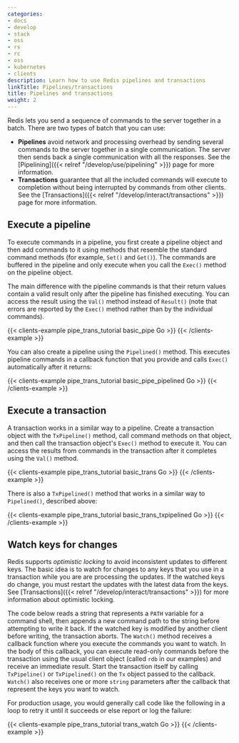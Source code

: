 ```yaml
---
categories:
- docs
- develop
- stack
- oss
- rs
- rc
- oss
- kubernetes
- clients
description: Learn how to use Redis pipelines and transactions
linkTitle: Pipelines/transactions
title: Pipelines and transactions
weight: 2
---
```


Redis lets you send a sequence of commands to the server together in a batch.
There are two types of batch that you can use:

-   **Pipelines** avoid network and processing overhead by sending several commands
    to the server together in a single communication. The server then sends back
    a single communication with all the responses. See the
    [Pipelining]({{< relref "/develop/use/pipelining" >}}) page for more
    information.
-   **Transactions** guarantee that all the included commands will execute
    to completion without being interrupted by commands from other clients.
    See the [Transactions]({{< relref "/develop/interact/transactions" >}})
    page for more information.

## Execute a pipeline

To execute commands in a pipeline, you first create a pipeline object
and then add commands to it using methods that resemble the standard
command methods (for example, `Set()` and `Get()`). The commands are
buffered in the pipeline and only execute when you call the `Exec()`
method on the pipeline object.

The main difference with the pipeline commands is that their return
values contain a valid result only after the pipeline has finished executing.
You can access the result using the `Val()` method instead of
`Result()` (note that errors are reported by the `Exec()` method rather
than by the individual commands).

{{< clients-example pipe_trans_tutorial basic_pipe Go >}}
{{< /clients-example >}}

You can also create a pipeline using the `Pipelined()` method.
This executes pipeline commands in a callback function that you
provide and calls `Exec()` automatically after it returns:

{{< clients-example pipe_trans_tutorial basic_pipe_pipelined Go >}}
{{< /clients-example >}}

## Execute a transaction

A transaction works in a similar way to a pipeline. Create a
transaction object with the `TxPipeline()` method, call command methods
on that object, and then call the transaction object's 
`Exec()` method to execute it. You can access the results
from commands in the transaction after it completes using the
`Val()` method.

{{< clients-example pipe_trans_tutorial basic_trans Go >}}
{{< /clients-example >}}

There is also a `TxPipelined()` method that works in a similar way
to `Pipelined()`, described above:

{{< clients-example pipe_trans_tutorial basic_trans_txpipelined Go >}}
{{< /clients-example >}}

## Watch keys for changes

Redis supports *optimistic locking* to avoid inconsistent updates
to different keys. The basic idea is to watch for changes to any
keys that you use in a transaction while you are are processing the
updates. If the watched keys do change, you must restart the updates
with the latest data from the keys. See
[Transactions]({{< relref "/develop/interact/transactions" >}})
for more information about optimistic locking.

The code below reads a string
that represents a `PATH` variable for a command shell, then appends a new
command path to the string before attempting to write it back. If the watched
key is modified by another client before writing, the transaction aborts.
The `Watch()` method receives a callback function where you execute the
commands you want to watch. In the body of this callback, you can execute
read-only commands before the transaction using the usual client object
(called `rdb` in our examples) and receive an immediate result. Start the
transaction itself by calling `TxPipeline()` or `TxPipelined()` on the
`Tx` object passed to the callback. `Watch()` also receives one or more
`string` parameters after the callback that represent the keys you want
to watch.

For production usage, you would generally call code like the following in
a loop to retry it until it succeeds or else report or log the failure:

{{< clients-example pipe_trans_tutorial trans_watch Go >}}
{{< /clients-example >}}
